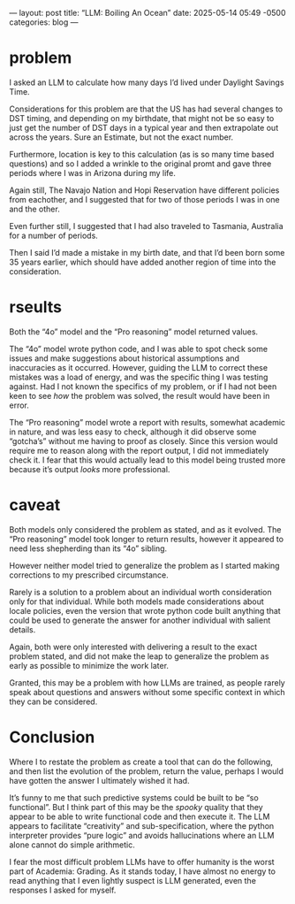 —
layout: post
title:  “LLM: Boiling An Ocean”
date:  2025-05-14 05:49 -0500
categories: blog
—

# problem

I asked an LLM to calculate how many days I’d lived under Daylight Savings Time.

Considerations for this problem are that the US has had several changes to DST timing, and depending on my birthdate, that might not be so easy to just get the number of DST days in a typical year and then extrapolate out across the years. Sure an Estimate, but not the exact number.

Furthermore, location is key to this calculation (as is so many time based questions) and so I added a wrinkle to the original promt and gave three periods where I was in Arizona during my life.

Again still, The Navajo Nation and Hopi Reservation have different policies from eachother, and I suggested that for two of those periods I was in one and the other.

Even further still, I suggested that I had also traveled to Tasmania, Australia for a number of periods.

Then I said I’d made a mistake in my birth date, and that I’d been born some 35 years earlier, which should have added another region of time into the consideration.

# rseults

Both the “4o” model and the “Pro reasoning” model returned values.

The “4o” model wrote python code, and I was able to spot check some issues and make suggestions about historical assumptions and inaccuracies as it occurred. However, guiding the LLM to correct these mistakes was a load of energy, and was the specific thing I was testing against. Had I not known the specifics of my problem, or if I had not been keen to see _how_ the problem was solved, the result would have been in error.

The “Pro reasoning” model wrote a report with results, somewhat academic in nature, and was less easy to check, although it did observe some “gotcha’s” without me having to proof as closely. Since this version would require me to reason along with the report output, I did not immediately check it. I fear that this would actually lead to this model being trusted more because it’s output _looks_ more professional.


# caveat

Both models only considered the problem as stated, and as it evolved. The “Pro reasoning” model took longer to return results, however it appeared to need less shepherding than its “4o” sibling.

However neither model tried to generalize the problem as I started making corrections to my prescribed circumstance.

Rarely is a solution to a problem about an individual worth consideration only for that individual. While both models made considerations about locale policies, even the version that wrote python code built anything that could be used to generate the answer for another individual with salient details.

Again, both were only interested with delivering a result to the exact problem stated, and did not make the leap to generalize the problem as early as possible to minimize the work later.

Granted, this may be a problem with how LLMs are trained, as people rarely speak about questions and answers without some specific context in which they can be considered.

# Conclusion

Where I to restate the problem as create a tool that can do the following, and then list the evolution of the problem, return the value, perhaps I would have gotten the answer I ultimately wished it had.

It’s funny to me that such predictive systems could be built to be “so functional”. But I think part of this may be the _spooky_ quality that they appear to be able to write functional code and then execute it. The LLM appears to facilitate “creativity” and sub-specification, where the python interpreter provides “pure logic” and avoids hallucinations where an LLM alone cannot do simple arithmetic.

I fear the most difficult problem LLMs have to offer humanity is the worst part of Academia: Grading. As it stands today, I have almost no energy to read anything that I even lightly suspect is LLM generated, even the responses I asked for myself.